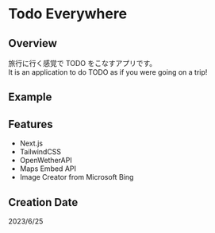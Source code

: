# Todo Everywhere

## Overview

旅行に行く感覚で TODO をこなすアプリです。  
It is an application to do TODO as if you were going on a trip!

## Example

## Features

- Next.js
- TailwindCSS
- OpenWetherAPI
- Maps Embed API
- Image Creator from Microsoft Bing

## Creation Date

2023/6/25
